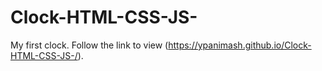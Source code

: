 # Clock-HTML-CSS-JS-
My first clock.
Follow the link to view (https://ypanimash.github.io/Clock-HTML-CSS-JS-/).
